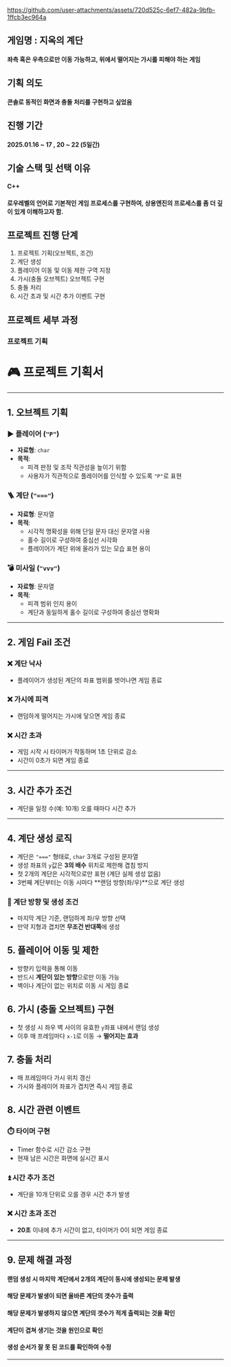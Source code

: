 https://github.com/user-attachments/assets/720d525c-6ef7-482a-9bfb-1ffcb3ec964a


## 게임명 : 지옥의 계단
#### 좌측 혹은 우측으로만 이동 가능하고, 위에서 떨어지는 가시를 피해야 하는 게임


## 기획 의도
#### 콘솔로 동적인 화면과 충돌 처리를 구현하고 싶었음


## 진행 기간
#### 2025.01.16 ~ 17 , 20 ~ 22 (5일간)


## 기술 스택 및 선택 이유
#### C++
#### 로우레벨의 언어로 기본적인 게임 프로세스를 구현하여, 상용엔진의 프로세스를 좀 더 깊이 있게 이해하고자 함.


## 프로젝트 진행 단계
1. 프로젝트 기획(오브젝트, 조건)
2. 계단 생성
3. 플레이어 이동 및 이동 제한 구역 지정
4. 가시(충돌 오브젝트) 오브젝트 구현
5. 충돌 처리
6. 시간 초과 및 시간 추가 이벤트 구현


## 프로젝트 세부 과정
### 프로젝트 기획
# 🎮 프로젝트 기획서

---

## 1. 오브젝트 기획

### ▶️ 플레이어 (`"P"`)
- **자료형**: `char`
- **목적**:
  - 피격 판정 및 조작 직관성을 높이기 위함
  - 사용자가 직관적으로 플레이어를 인식할 수 있도록 `"P"`로 표현

### 🪜 계단 (`"==="`)
- **자료형**: 문자열
- **목적**:
  - 시각적 명확성을 위해 단일 문자 대신 문자열 사용
  - 홀수 길이로 구성하여 중심선 시각화
  - 플레이어가 계단 위에 올라가 있는 모습 표현 용이

### 💣 미사일 (`"vvv"`)
- **자료형**: 문자열
- **목적**:
  - 피격 범위 인지 용이
  - 계단과 동일하게 홀수 길이로 구성하여 중심선 명확화

---

## 2. 게임 Fail 조건

### ❌ 계단 낙사
- 플레이어가 생성된 계단의 좌표 범위를 벗어나면 게임 종료

### ❌ 가시에 피격
- 랜덤하게 떨어지는 가시에 닿으면 게임 종료

### ❌ 시간 초과
- 게임 시작 시 타이머가 작동하며 1초 단위로 감소
- 시간이 0초가 되면 게임 종료

---

## 3. 시간 추가 조건

- 계단을 일정 수(예: 10개) 오를 때마다 시간 추가

---

## 4. 계단 생성 로직

- 계단은 `"==="` 형태로, `char` 3개로 구성된 문자열
- 생성 좌표의 `y`값은 **3의 배수** 위치로 제한해 겹침 방지
- 첫 2개의 계단은 시각적으로만 표현 (계단 실제 생성 없음)
- 3번째 계단부터는 이동 시마다 **랜덤 방향(좌/우)**으로 계단 생성

### 🔄 계단 방향 및 생성 조건
- 마지막 계단 기준, 랜덤하게 좌/우 방향 선택
- 만약 지형과 겹치면 **무조건 반대쪽**에 생성


## 5. 플레이어 이동 및 제한

- 방향키 입력을 통해 이동
- 반드시 **계단이 있는 방향**으로만 이동 가능
- 벽이나 계단이 없는 위치로 이동 시 게임 종료


## 6. 가시 (충돌 오브젝트) 구현

- 첫 생성 시 좌우 벽 사이의 유효한 `y`좌표 내에서 랜덤 생성
- 이후 매 프레임마다 `x-1`로 이동 → **떨어지는 효과**


## 7. 충돌 처리

- 매 프레임마다 가시 위치 갱신
- 가시와 플레이어 좌표가 겹치면 즉시 게임 종료


## 8. 시간 관련 이벤트

### ⏱️ 타이머 구현
- Timer 함수로 시간 감소 구현
- 현재 남은 시간은 화면에 실시간 표시

### ⏫ 시간 추가 조건
- 계단을 10개 단위로 오를 경우 시간 추가 발생

### ❌ 시간 초과 조건
- **20초** 이내에 추가 시간이 없고, 타이머가 0이 되면 게임 종료

---

## 9. 문제 해결 과정

#### 랜덤 생성 시 마지막 계단에서 2개의 계단이 동시에 생성되는 문제 발생
#### 해당 문제가 발생이 되면 올바른 계단의 갯수가 출력
#### 해당 문제가 발생하지 않으면 계단의 갯수가 적게 출력되는 것을 확인
#### 계단이 겹쳐 생기는 것을 원인으로 확인
#### 생성 순서가 잘 못 된 코드를 확인하여 수정

---
